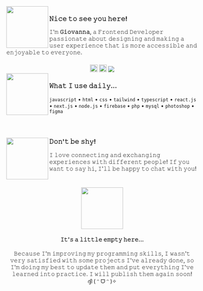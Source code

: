 <img align="left" height="110" src="https://media3.giphy.com/media/h4NBOrvSfrofTzF7Vz/giphy.webp?cid=ecf05e47l4ccef6cbx9g83wvg7v5mk2inmyvp9sftiouifmg&ep=v1_stickers_search&rid=giphy.webp&ct=s">

### 𝙽𝚒𝚌𝚎 𝚝𝚘 𝚜𝚎𝚎 𝚢𝚘𝚞 𝚑𝚎𝚛𝚎!

𝙸'𝚖 **𝙶𝚒𝚘𝚟𝚊𝚗𝚗𝚊**, 𝚊 𝙵𝚛𝚘𝚗𝚝𝚎𝚗𝚍 𝙳𝚎𝚟𝚎𝚕𝚘𝚙𝚎𝚛 𝚙𝚊𝚜𝚜𝚒𝚘𝚗𝚊𝚝𝚎 𝚊𝚋𝚘𝚞𝚝 𝚍𝚎𝚜𝚒𝚐𝚗𝚒𝚗𝚐 𝚊𝚗𝚍 𝚖𝚊𝚔𝚒𝚗𝚐 𝚊 𝚞𝚜𝚎𝚛 𝚎𝚡𝚙𝚎𝚛𝚒𝚎𝚗𝚌𝚎 𝚝𝚑𝚊𝚝 𝚒𝚜 𝚖𝚘𝚛𝚎 𝚊𝚌𝚌𝚎𝚜𝚜𝚒𝚋𝚕𝚎 𝚊𝚗𝚍 𝚎𝚗𝚓𝚘𝚢𝚊𝚋𝚕𝚎 𝚝𝚘 𝚎𝚟𝚎𝚛𝚢𝚘𝚗𝚎.

###

<div align="center">
  <a href="https://www.linkedin.com/in/giovanna-leme-
amadeu-895b5b277" target="_blank">
    <img src="https://img.shields.io/static/v1?message=LinkedIn&logo=linkedin&label=&color=0077B5&logoColor=white&labelColor=&style=for-the-badge" height="20" alt="linkedin logo"/></a>
  <img src="https://img.shields.io/static/v1?message=gi.gio&logo=discord&label=&color=7289DA&logoColor=white&labelColor=&style=for-the-badge" height="20" alt="discord logo"/>
  <a href="https://github.com/Giigio">
    <img src="https://img.shields.io/github/followers/giigio?label=follow&style=social">
  </a>
</div>

<img align="left" height="110" src="https://i.giphy.com/ES4Vcv8zWfIt2.webp">

### 𝚆𝚑𝚊𝚝 𝙸 𝚞𝚜𝚎 𝚍𝚊𝚒𝚕𝚢...

`javascript` • `html` • `css` • `tailwind` • `typescript` •  `react.js` • `next.js` • `node.js` • `firebase` • `php` • `mysql` • `photoshop` • `figma`

###

</br>

###

<img align="left" height="110" src="https://media0.giphy.com/media/VwYiZGgHeQMr9XayMT/giphy.webp?cid=ecf05e472jly0jlflyzz9upygkj37ywnr9opm3aid96ylujr&ep=v1_stickers_search&rid=giphy.webp&ct=s">

### 𝙳𝚘𝚗'𝚝 𝚋𝚎 𝚜𝚑𝚢!

𝙸 𝚕𝚘𝚟𝚎 𝚌𝚘𝚗𝚗𝚎𝚌𝚝𝚒𝚗𝚐 𝚊𝚗𝚍 𝚎𝚡𝚌𝚑𝚊𝚗𝚐𝚒𝚗𝚐 𝚎𝚡𝚙𝚎𝚛𝚒𝚎𝚗𝚌𝚎𝚜 𝚠𝚒𝚝𝚑 𝚍𝚒𝚏𝚏𝚎𝚛𝚎𝚗𝚝 𝚙𝚎𝚘𝚙𝚕𝚎! 𝙸𝚏 𝚢𝚘𝚞 𝚠𝚊𝚗𝚝 𝚝𝚘 𝚜𝚊𝚢 𝚑𝚒, 𝙸'𝚕𝚕 𝚋𝚎 𝚑𝚊𝚙𝚙𝚢 𝚝𝚘 𝚌𝚑𝚊𝚝 𝚠𝚒𝚝𝚑 𝚢𝚘𝚞!

###
</br>
<div align="center">
  <img height="110" src="https://media4.giphy.com/media/MEXemG2kzzvKqDcaAK/200.webp?cid=790b7611tig4wdogdle2m141atzs34i8a4n8lq25urfx5dah&ep=v1_stickers_search&rid=200.webp&ct=s"> 
  </br>
  <h4>𝙸𝚝'𝚜 𝚊 𝚕𝚒𝚝𝚝𝚕𝚎 𝚎𝚖𝚙𝚝𝚢 𝚑𝚎𝚛𝚎...</h4>
  <span> 𝙱𝚎𝚌𝚊𝚞𝚜𝚎 𝙸'𝚖 𝚒𝚖𝚙𝚛𝚘𝚟𝚒𝚗𝚐 𝚖𝚢 𝚙𝚛𝚘𝚐𝚛𝚊𝚖𝚖𝚒𝚗𝚐 𝚜𝚔𝚒𝚕𝚕𝚜, 𝙸 𝚠𝚊𝚜𝚗'𝚝 𝚟𝚎𝚛𝚢 𝚜𝚊𝚝𝚒𝚜𝚏𝚒𝚎𝚍 𝚠𝚒𝚝𝚑 𝚜𝚘𝚖𝚎 𝚙𝚛𝚘𝚓𝚎𝚌𝚝𝚜 𝙸'𝚟𝚎 𝚊𝚕𝚛𝚎𝚊𝚍𝚢 𝚍𝚘𝚗𝚎, 𝚜𝚘 𝙸'𝚖 𝚍𝚘𝚒𝚗𝚐 𝚖𝚢 𝚋𝚎𝚜𝚝 𝚝𝚘 𝚞𝚙𝚍𝚊𝚝𝚎 𝚝𝚑𝚎𝚖 𝚊𝚗𝚍 𝚙𝚞𝚝 𝚎𝚟𝚎𝚛𝚢𝚝𝚑𝚒𝚗𝚐 𝙸'𝚟𝚎 𝚕𝚎𝚊𝚛𝚗𝚎𝚍 𝚒𝚗𝚝𝚘 𝚙𝚛𝚊𝚌𝚝𝚒𝚌𝚎.
𝙸 𝚠𝚒𝚕𝚕 𝚙𝚞𝚋𝚕𝚒𝚜𝚑 𝚝𝚑𝚎𝚖 𝚊𝚐𝚊𝚒𝚗 𝚜𝚘𝚘𝚗!</span>
</br>
  <span>ദ്ദി ( ᵔ ᗜ ᵔ )✧</span>
</div>

